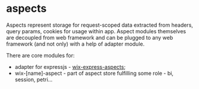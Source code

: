 # aspects

Aspects represent storage for request-scoped data extracted from headers, query params, cookies for usage within app. Aspect modules themselves are decoupled from web framework and can be plugged to any web framework (and not only) with a help of adapter module.

There are core modules for:
 - adapter for expressjs - [wix-express-aspects](wix-express-aspects);
 - wix-[name]-aspect - part of aspect store fulfilling some role - bi, session, petri...
